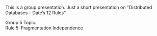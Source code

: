 This is a group presentation. Just a short presentation on "Distributed Databases – Date’s 12 Rules".

Group 5 Topic: 	
Rule 5: Fragmentation Independence
